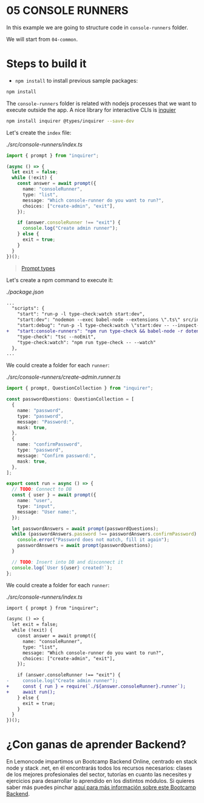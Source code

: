 # 05 CONSOLE RUNNERS

In this example we are going to structure code in `console-runners` folder.

We will start from `04-common`.

# Steps to build it

- `npm install` to install previous sample packages:

```bash
npm install

```

The `console-runners` folder is related with nodejs processes that we want to execute outside the app. A nice library for interactive CLIs is [inquier](https://github.com/SBoudrias/Inquirer.js/)

```bash
npm install inquirer @types/inquirer --save-dev
```

Let's create the `index` file:

_./src/console-runners/index.ts_

```typescript
import { prompt } from "inquirer";

(async () => {
  let exit = false;
  while (!exit) {
    const answer = await prompt({
      name: "consoleRunner",
      type: "list",
      message: "Which console-runner do you want to run?",
      choices: ["create-admin", "exit"],
    });

    if (answer.consoleRunner !== "exit") {
      console.log("Create admin runner");
    } else {
      exit = true;
    }
  }
})();

```

> [Prompt types](https://github.com/SBoudrias/Inquirer.js/#prompt-types)

Let's create a npm command to execute it:

_./package.json_

```diff
...
  "scripts": {
    "start": "run-p -l type-check:watch start:dev",
    "start:dev": "nodemon --exec babel-node --extensions \".ts\" src/index.ts",
    "start:debug": "run-p -l type-check:watch \"start:dev -- --inspect-brk\"",
+   "start:console-runners": "npm run type-check && babel-node -r dotenv/config --extensions \".ts\" src/console-runners/index.ts",
    "type-check": "tsc --noEmit",
    "type-check:watch": "npm run type-check -- --watch"
  },
...
```

We could create a folder for each `runner`:

_./src/console-runners/create-admin.runner.ts_

```typescript
import { prompt, QuestionCollection } from "inquirer";

const passwordQuestions: QuestionCollection = [
  {
    name: "password",
    type: "password",
    message: "Password:",
    mask: true,
  },
  {
    name: "confirmPassword",
    type: "password",
    message: "Confirm password:",
    mask: true,
  },
];

export const run = async () => {
  // TODO: Connect to DB
  const { user } = await prompt({
    name: "user",
    type: "input",
    message: "User name:",
  });

  let passwordAnswers = await prompt(passwordQuestions);
  while (passwordAnswers.password !== passwordAnswers.confirmPassword) {
    console.error("Password does not match, fill it again");
    passwordAnswers = await prompt(passwordQuestions);
  }

  // TODO: Insert into DB and disconnect it
  console.log(`User ${user} created!`);
};

```

We could create a folder for each `runner`:

_./src/console-runners/index.ts_

```diff
import { prompt } from "inquirer";

(async () => {
  let exit = false;
  while (!exit) {
    const answer = await prompt({
      name: "consoleRunner",
      type: "list",
      message: "Which console-runner do you want to run?",
      choices: ["create-admin", "exit"],
    });

    if (answer.consoleRunner !== "exit") {
-     console.log("Create admin runner");
+     const { run } = require(`./${answer.consoleRunner}.runner`);
+     await run();
    } else {
      exit = true;
    }
  }
})();

```

# ¿Con ganas de aprender Backend?

En Lemoncode impartimos un Bootcamp Backend Online, centrado en stack node y stack .net, en él encontrarás todos los recursos necesarios: clases de los mejores profesionales del sector, tutorías en cuanto las necesites y ejercicios para desarrollar lo aprendido en los distintos módulos. Si quieres saber más puedes pinchar [aquí para más información sobre este Bootcamp Backend](https://lemoncode.net/bootcamp-backend#bootcamp-backend/banner).
